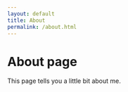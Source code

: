 ```yaml
---
layout: default
title: About
permalink: /about.html
---
```

# About page

This page tells you a little bit about me.
